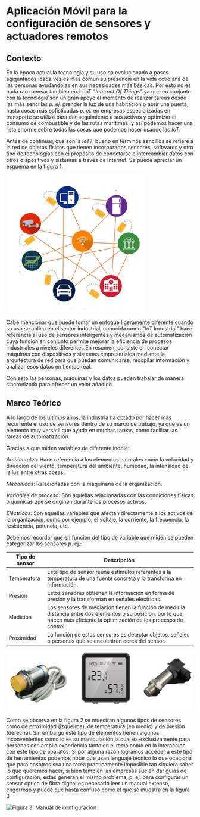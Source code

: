 # Aplicación Móvil para la configuración de sensores y actuadores remotos 


## Contexto 

En la época actual la tecnología y su uso ha evolucionado a pasos agigantados, cada vez es mas común su presencia en la vida cotidiana de las personas ayudandolas en sus necesidades más básicas. Por esto no es nada raro pensar también en la IoT *"Internet Of Things"* ya que en conjunto con la tecnología son un gran apoyo al momento de realizar tareas desde las más sencillas *p. ej.* prender la luz de una habitación o abrir una puerta, hasta cosas más sofisticadas *p. ej.* en empresas especializadas en transporte se utiliza para dar seguimiento a sus activos y optimizar el consumo de combustible y de las rutas marítimas, y asi podemos hacer una lista enorme sobre todas las cosas que podemos hacer usando las *IoT*.

Antes de continuar, que son la *IoT*?, bueno en términos sencillos se refiere a la red de objetos físicos que tienen incorporados sensores, softwares y otro tipo de tecnologías con el propósito de conectarse  e intercambiar datos con otros dispositivos y sistemas a través de Internet. Se puede apreciar un esquema en la figura 1.

![Figura 1: Ejemplo de una red IoT](./images/IoTxm.png "Figura 1: Ejemplo de una red IoT")

Cabe mencionar que puede tomar un enfoque ligeramente diferente cuando su uso se aplica en el sector industrial, conocida como "*IoT* Industrial" hace referencia al uso de sensores inteligentes y mecanismos de automatización cuya funcion en conjunto permite mejorar la eficiencia de procesos industriales a niveles diferentes.En resumen, consiste en conectar máquinas con dispositivos y sistemas empresariales mediante la arquitectura de red para que puedan comunicarse, recopilar información y analizar esos datos en tiempo real.

Con esto las personas, máquinas y los datos pueden trabajar de manera sincronizada para ofrecer un valor añadido 

## Marco Teórico

A lo largo de los ultimos años, la industria ha optado por hacer más recurrente el uso de sensores dentro de su marco de trabajo, ya que es un elemento muy versátil que ayuda en muchas tareas, como facilitar las tareas de automatización.

Gracias a que miden variables de diferente indole:

*Ambientales*: Hace referencia a los elementos naturales como la velocidad y dirección del viento, temperatura del ambiente, humedad, la intensidad de la luz entre otras cosas.

*Mecánicas*: Relacionadas con la maquinaria de la organización.

*Variables de proceso*: Son aquellas relacionadas con las condiciones físicas o químicas que se originan durante los procesos activos.

*Eléctricas*: Son aquellas variables que afectan directamente a los activos de la organización, como por ejemplo, el voltaje, la corriente, la frecuencia, la resistencia, potencia, etc.

Debemos recordar que en función del tipo de variable que miden se pueden categorizar los sensores p. ej.:

|Tipo de sensor        | Descripción |
|----------------------|-------------|
|Temperatura         | Este tipo de sensor reúne estímulos referentes a la temperatura de una fuente concreta y lo transforma en información.|
| Presión          | Estos sensores obtienen la información en forma de presión y la transforman en señales eléctricas.| 
|Medición|Los sensores de mediación tienen la función de medir la distancia entre dos elementos o su posición, por lo que hacen más eficiente la optimización de los procesos de control.|
|Proximidad |La función de estos sensores es detectar objetos, señales o personas que se encuentren cerca del sensor.|

![Figura 2: Tipos de sensores](./images/tiposSensores.png "Figura 2: Tipos de sensores")

Como se observa en la figura 2 se muestran algunos tipos de sensores como de proximidad (izqueirda), de temperatura (en medio) y de presión (derecha). Sin embargo este tipo de elementos tienen algunos inconvenientes como lo es su manipulación la cual es exclusivamente para personas con amplia experiencia tanto en el tema como en la interaccion con este tipo de aparatos. Si por alguna razón logramos acceder a este tipo de herramientas podemos notar que usan lenguaje técnico lo que ocaciona que para nosotros sea una tarea practicamente imposible tan siquiera saber lo que queremos hacer, si bien también las empresas suelen dar guías de configuración, estas generan el mismo problema, p. ej. para configurar un sensor optico de fibra digital es necesario leer un manual extenso, engorroso y puede que hasta confuso como el que se muestra en la figura 3  

![Figura 3: Manual de configuración](/images/guiaConfiguraci%C3%B3n.png "Figura 3: Manual de configuración")

